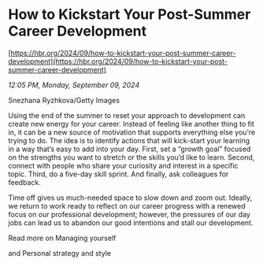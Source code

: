 # How to Kickstart Your Post-Summer Career Development

[https://hbr.org/2024/09/how-to-kickstart-your-post-summer-career-development](https://hbr.org/2024/09/how-to-kickstart-your-post-summer-career-development)

*12:05 PM, Monday, September 09, 2024*

Snezhana Ryzhkova/Getty Images

Using the end of the summer to reset your approach to development can create new energy for your career. Instead of feeling like another thing to fit in, it can be a new source of motivation that supports everything else you’re trying to do. The idea is to identify actions that will kick-start your learning in a way that’s easy to add into your day. First, set a “growth goal” focused on the strengths you want to stretch or the skills you’d like to learn. Second, connect with people who share your curiosity and interest in a specific topic. Third, do a five-day skill sprint. And finally, ask colleagues for feedback.

Time off gives us much-needed space to slow down and zoom out. Ideally, we return to work ready to reflect on our career progress with a renewed focus on our professional development; however, the pressures of our day jobs can lead us to abandon our good intentions and stall our development.

Read more on Managing yourself

and Personal strategy and style

